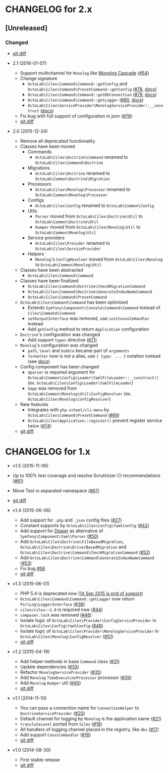CHANGELOG for 2.x
=================

## [Unreleased]
### Changed
- [git diff](/../../compare/2.1.1...master)

* 2.1 (2016-01-07)

  * Support multichannel for `Monolog` like [Monolog Cascade](https://github.com/theorchard/monolog-cascade)
  ([#54](/../../issues/54))
  * Change signature
    * `OctoLab\Cilex\Command\Command::getConfig` and `OctoLab\Cilex\Command\PresetCommand::getConfig`
    ([#78](/../../issues/78), [docs](/docs/AppAndCommands.md))
    * `OctoLab\Cilex\Command\Command::getDbConnection` ([#79](/../../issues/79), [docs](/docs/AppAndCommands.md))
    * `OctoLab\Cilex\Command\Command::getLogger` ([#80](/../../issues/80), [docs](/docs/AppAndCommands.md))
    * `OctoLab\Cilex\ServiceProvider\MonologServiceProvider::__construct` ([docs](/docs/MonologServiceProvider.md))
  * Fix bug with full support of configuration in json ([#76](/../../issues/76))
  * [git diff](/../../compare/2.0...2.1.1)

* 2.0 (2015-12-24)
  * Remove all deprecated functionality
  * Classes have been moved
    * Commands
      * `OctoLab\Cilex\Doctrine\Command` renamed to `OctoLab\Cilex\Command\Doctrine`
    * Migrations
      * `OctoLab\Cilex\Doctrine` renamed to `OctoLab\Common\Doctrine\Migration`
    * Processors
      * `OctoLab\Cilex\Monolog\Processor` renamed to `OctoLab\Common\Monolog\Processor`
    * Configs
      * `OctoLab\Cilex\Config` renamed to `OctoLab\Common\Config`
    * Utils
      * `Parser` moved from `OctoLab\Cilex\Doctrine\Util` to `OctoLab\Common\Doctrine\Util`
      * `Dumper` moved from `OctoLab\Cilex\Monolog\Util` to `OctoLab\Common\Monolog\Util`
    * Service providers
      * `OctoLab\Cilex\Provider` renamed to `OctoLab\Cilex\ServiceProvider`
    * Helpers
      * `Monolog`'s `ConfigResolver` moved from `OctoLab\Cilex\Monolog` to `OctoLab\Common\Monolog\Util`
  * Classes have been abstracted
    * `OctoLab\Cilex\Command\Command`
  * Classes have been finalized
    * `OctoLab\Cilex\Command\Doctrine\CheckMigrationCommand`
    * `OctoLab\Cilex\Command\Doctrine\GenerateIndexNameCommand`
    * `OctoLab\Cilex\Command\PresetCommand`
  * `OctoLab\Cilex\Command\Command` has been optimized
    * Extends `Symfony\Component\Console\Command\Command` instead of `Cilex\Command\Command`
    * `setOutputInterface` was removed, use `initConsoleHandler` instead
    * Add `getConfig` method to return `Application` configuration
  * `Doctrine`'s configuration was changed
    * Add support `types` directive ([#71](/../../issues/71))
  * `Monolog`'s configuration was changed
    * `path`, `level` and `bubble` became part of `arguments`
    * `formatter` now is not a alias, use `{ type: ... }` notation instead (see [docs](/docs/MonologServiceProvider.md))
  * Config component has been changed
    * `$parser` is required argument for `OctoLab\Common\Config\Loader\YamlFileLoader::__construct()`
    (ex. `OctoLab\Cilex\Config\Loader\YamlFileLoader`)
    * `$app` was removed from `OctoLab\Common\Monolog\Util\ConfigResolver`
    (ex. `OctoLab\Cilex\Monolog\ConfigResolver`)
  * New features
    * Integrates with `php-school/cli-menu` by `OctoLab\Cilex\Command\PresetCommand` ([#69](/../../issues/69))
    * `OctoLab\Cilex\Application::register()` prevent register service twice ([#74](/../../issues/74))
  * [git diff](/../../compare/1.x...2.0)

CHANGELOG for 1.x
=================

* v1.5 (2015-11-06)

 * Up to 100% test coverage and resolve Scrutinizer CI recommendations ([#61](/../../issues/61))
 * Move Test in separated namespace ([#67](/../../issues/67))
 * [git diff](/../../compare/v1.4.3...v1.5.1)

* v1.4 (2015-06-06)

  * Add support for `.php` and `.json` config files ([#27](/../../issues/27))
  * Constant supports by `OctoLab\Cilex\Config\YamlConfig` ([#42](/../../issues/42))
  * Add support for [Dipper](https://github.com/secondparty/dipper) as alternative of `Symfony\Component\Yaml\Parser`
  ([#50](/../../issues/50))
  * Add `OctoLab\Cilex\Doctrine\FileBasedMigration`, `OctoLab\Cilex\Doctrine\DriverBasedMigration` and
  `OctoLab\Cilex\Doctrine\Command\CheckMigrationCommand` ([#52](/../../issues/52))
  * Add `OctoLab\Cilex\Doctrine\Command\GenerateIndexNameCommand` ([#53](/../../issues/53))
  * Fix bug [#56](/../../issues/56)
  * [git diff](/../../compare/v1.3.2...v1.4.3)

* v1.3 (2015-06-01)

  * PHP 5.4 is deprecated now ([14 Sep 2015 is end of support](http://php.net/supported-versions.php))
  * `OctoLab\Cilex\Command\Command::getLogger` now return `Psr\Log\LoggerInterface` ([#36](/../../issues/36))
  * `cilex/cilex:~1.0` is required now ([#44](/../../issues/44))
  * `composer.lock` was removed ([#46](/../../issues/46))
  * Isolate logic of `OctoLab\Cilex\Provider\ConfigServiceProvider` in `OctoLab\Cilex\Config\YamlConfig`
  ([#48](/../../issues/48))
  * Isolate logic of `OctoLab\Cilex\Provider\MonologServiceProvider` in `OctoLab\Cilex\Monolog\ConfigResolver`
  ([#51](/../../issues/51))
  * [git diff](/../../compare/v1.2.3...v1.3.2)

* v1.2 (2015-04-19)

  * Add helper methods in base `Command` class ([#31](/../../issues/31))
  * Update dependencies ([#33](/../../issues/33))
  * Refactor `MonologServiceProvider` ([#35](/../../issues/35))
  * Add `Monolog` `TimeExecutionProcessor` processor ([#39](/../../issues/39))
  * Add `Monolog` `Dumper` util ([#40](/../../issues/40))
  * [git diff](/../../compare/v1.1.4...v1.2.3)

* v1.1 (2014-11-10)

  * You can pass a connection name for `ConnectionHelper` to `DoctrineServiceProvider` ([#20](/../../issues/20))
  * Default channel for logging by `Monolog` is the application name ([#21](/../../issues/21))
  * `translateLevel` ported from `Silex` ([#18](/../../issues/18))
  * All handlers of logging channel placed in the registry, like `dbs` ([#17](/../../issues/17))
  * Add support `ConsoleHandler` ([#16](/../../issues/16))
  * [git diff](/../../compare/v1.0.1...v1.1.4)

* v1.0 (2014-08-30)

  * First stable release
  * [git diff](/../../compare/v0.6...v1.0.1)

